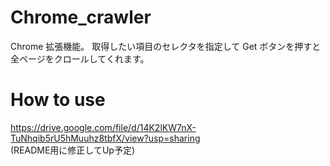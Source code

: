 # Chrome_crawler
Chrome 拡張機能。
取得したい項目のセレクタを指定して Get ボタンを押すと全ページをクロールしてくれます。
# How to use
https://drive.google.com/file/d/14K2lKW7nX-TuNhqib5rU5hMuuhz8tbfX/view?usp=sharing  
(README用に修正してUp予定)
